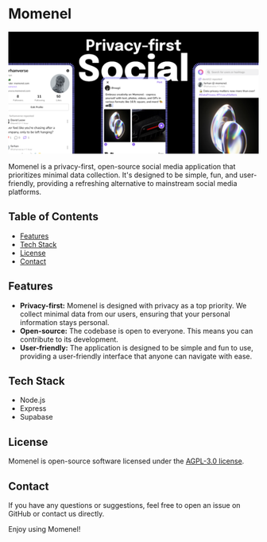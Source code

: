 # Momenel
![Momenel Banner](./feature.png)

Momenel is a privacy-first, open-source social media application that prioritizes minimal data collection.
It's designed to be simple, fun, and user-friendly, providing a refreshing alternative to mainstream social media platforms.

## Table of Contents

- [Features](#features)
- [Tech Stack](#tech-stack)
- [License](#license)
- [Contact](#contact)

## Features

- **Privacy-first:** Momenel is designed with privacy as a top priority. We collect minimal data from our users, ensuring that your personal information stays personal.
- **Open-source:** The codebase is open to everyone. This means you can contribute to its development.
- **User-friendly:** The application is designed to be simple and fun to use, providing a user-friendly interface that anyone can navigate with ease.

## Tech Stack

- Node.js
- Express
- Supabase

## License

Momenel is open-source software licensed under the [AGPL-3.0 license](LICENSE).

## Contact

If you have any questions or suggestions, feel free to open an issue on GitHub or contact us directly.

Enjoy using Momenel!
